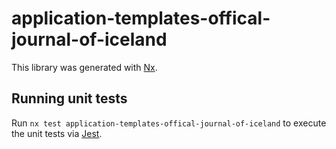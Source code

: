 # application-templates-offical-journal-of-iceland

This library was generated with [Nx](https://nx.dev).

## Running unit tests

Run `nx test application-templates-offical-journal-of-iceland` to execute the unit tests via [Jest](https://jestjs.io).

